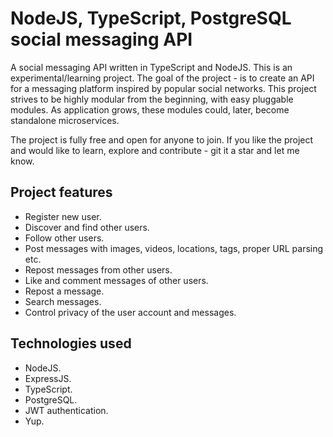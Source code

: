 # NodeJS, TypeScript, PostgreSQL social messaging API
A social messaging API written in TypeScript and NodeJS.
This is an experimental/learning project.
The goal of the project - is to create an API for a messaging platform inspired by popular social networks.
This project strives to be highly modular from the beginning, with easy pluggable modules. As application grows, these modules could, later, become standalone microservices.

The project is fully free and open for anyone to join.
If you like the project and would like to learn, explore and contribute - git it a star and let me know.

## Project features
- Register new user.
- Discover and find other users.
- Follow other users.
- Post messages with images, videos, locations, tags, proper URL parsing etc.
- Repost messages from other users.
- Like and comment messages of other users.
- Repost a message.
- Search messages.
- Control privacy of the user account and messages.

## Technologies used
- NodeJS.
- ExpressJS.
- TypeScript.
- PostgreSQL.
- JWT authentication.
- Yup.


